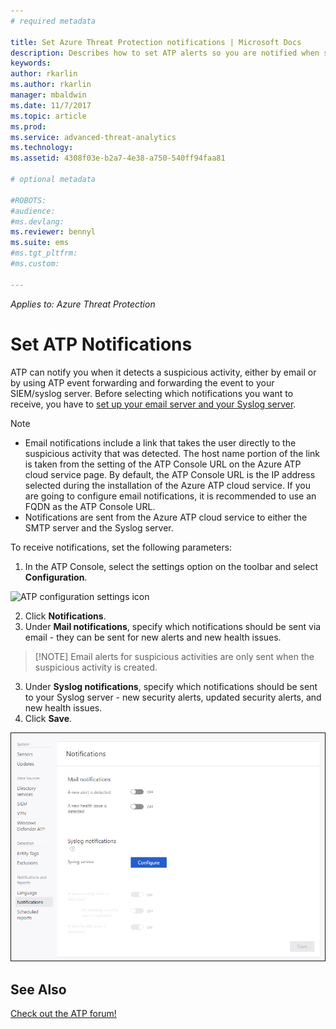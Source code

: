 ```yaml
---
# required metadata

title: Set Azure Threat Protection notifications | Microsoft Docs
description: Describes how to set ATP alerts so you are notified when suspicious activities are detected.
keywords:
author: rkarlin
ms.author: rkarlin
manager: mbaldwin
ms.date: 11/7/2017
ms.topic: article
ms.prod:
ms.service: advanced-threat-analytics
ms.technology:
ms.assetid: 4308f03e-b2a7-4e38-a750-540ff94faa81

# optional metadata

#ROBOTS:
#audience:
#ms.devlang:
ms.reviewer: bennyl
ms.suite: ems
#ms.tgt_pltfrm:
#ms.custom:

---
```


*Applies to: Azure Threat Protection*



# Set ATP Notifications
ATP can notify you when it detects a suspicious activity, either by email or by using ATP event forwarding and forwarding the event to your SIEM/syslog server. Before selecting which notifications you want to receive, you have to [set up your email server and your Syslog server](setting-syslog-email-server-settings.md).

> [!NOTE]
> -   Email notifications include a link that takes the user directly to the suspicious activity that was detected. The host name portion of the link is taken from the setting of the ATP Console URL on the Azure ATP cloud service page. By default, the ATP Console URL is the IP address selected during the installation  of the Azure ATP cloud service. If you are going to configure email notifications, it is recommended to use an FQDN as the ATP Console URL.
> -   Notifications are sent from the Azure ATP cloud service to either the SMTP server and the Syslog server.


To receive notifications, set the following parameters:


1. In the ATP Console, select the settings option on the toolbar and select **Configuration**.

![ATP configuration settings icon](media/apt-config-menu.png)

2. Click **Notifications**.
3. Under **Mail notifications**, specify which notifications should be sent via email - they can be sent for new alerts and new health issues. 
 
 >	[!NOTE]
 >   Email alerts for suspicious activities are only sent when the suspicious activity is created.

3. Under **Syslog notifications**, specify which notifications should be sent to your Syslog server - new security alerts, updated security alerts, and new health issues.
5. Click **Save**.

![ATP mail notification settings image](media/notifications.png)




## See Also
[Check out the ATP forum!](https://social.technet.microsoft.com/Forums/security/home?forum=mata)

